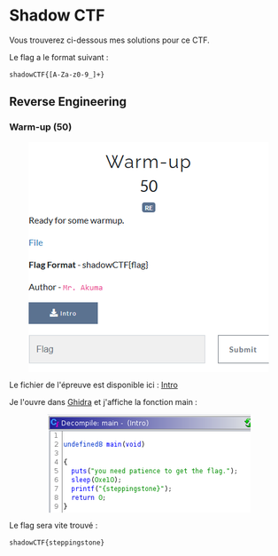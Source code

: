 # Shadow CTF

Vous trouverez ci-dessous mes solutions pour ce CTF.  
  
Le flag a le format suivant :
```
shadowCTF{[A-Za-z0-9_]+}
```

## Reverse Engineering

### Warm-up (50)

<p align="center">
  <img src="https://raw.githubusercontent.com/Zyrfex/CTF/main/2021/Shadow%20CTF/Reverse%20Engineering/Warm-up/warm-up.png" alt="Warm-up" align="center">
</p>

Le fichier de l'épreuve est disponible ici : [Intro](https://github.com/Zyrfex/CTF/raw/main/2021/Shadow%20CTF/Reverse%20Engineering/Warm-up/Intro)

Je l'ouvre dans [Ghidra](https://ghidra-sre.org/) et j'affiche la fonction main :
<p align="center">
  <img src="https://raw.githubusercontent.com/Zyrfex/CTF/main/2021/Shadow%20CTF/Reverse%20Engineering/Warm-up/Ghidra.png" alt="Ghidra" align="center">
</p>

Le flag sera vite trouvé :
```
shadowCTF{steppingstone}
```
